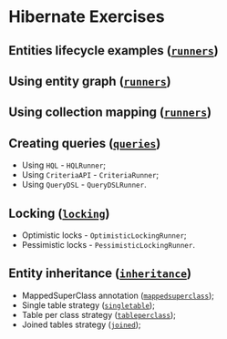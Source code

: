 # Hibernate Exercises

## **Entities lifecycle examples (**[`runners`](src/main/java/com/hibernateexercises/runners/LifeCycleMain.java)**)**
## **Using entity graph (**[`runners`](src/main/java/com/hibernateexercises/runners/EntityGraphRunner.java)**)**
## **Using collection mapping (**[`runners`](src/main/java/com/hibernateexercises/runners/CollectionMappingRunner.java)**)**


## **Creating queries (**[`queries`](src/main/java/com/hibernateexercises/runners/queries)**)**

* Using `HQL` - `HQLRunner`;
* Using `CriteriaAPI` - `CriteriaRunner`;
* Using `QueryDSL` - `QueryDSLRunner`.

## **Locking (**[`locking`](src/main/java/com/hibernateexercises/runners/locking)**)**

* Optimistic locks - `OptimisticLockingRunner`;
* Pessimistic locks - `PessimisticLockingRunner`.

## **Entity inheritance (**[`inheritance`](src/main/java/com/hibernateexercises/runners/inheritance)**)**

* MappedSuperClass annotation ([`mappedsuperclass`](src/main/java/com/hibernateexercises/model/inheritance/mappedsuperclass));
* Single table strategy ([`singletable`](src/main/java/com/hibernateexercises/model/inheritance/singletable));
* Table per class strategy ([`tableperclass`](src/main/java/com/hibernateexercises/model/inheritance/tableperclass));
* Joined tables strategy ([`joined`](src/main/java/com/hibernateexercises/model/inheritance/joined));